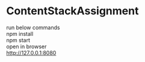 # ContentStackAssignment

run below commands <br />
npm install<br />
npm start<br />
open in browser<br />
http://127.0.0.1:8080 
